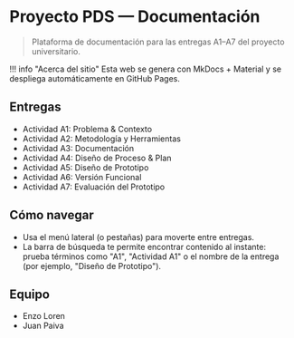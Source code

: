 # Proyecto PDS — Documentación

> Plataforma de documentación para las entregas A1–A7 del proyecto universitario.

!!! info "Acerca del sitio"
	Esta web se genera con MkDocs + Material y se despliega automáticamente en GitHub Pages.

## Entregas

- Actividad A1: Problema &  Contexto
- Actividad A2: Metodología y Herramientas
- Actividad A3: Documentación
- Actividad A4: Diseño de Proceso & Plan
- Actividad A5: Diseño de Prototipo
- Actividad A6: Versión Funcional
- Actividad A7: Evaluación del Prototipo

## Cómo navegar

- Usa el menú lateral (o pestañas) para moverte entre entregas.
- La barra de búsqueda te permite encontrar contenido al instante: prueba términos como "A1", "Actividad A1" o el nombre de la entrega (por ejemplo, "Diseño de Prototipo").

## Equipo


- Enzo Loren
- Juan Paiva
